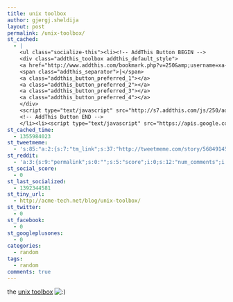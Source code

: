 ```yaml
---
title: unix toolbox
author: gjergj.sheldija
layout: post
permalink: /unix-toolbox/
st_cached:
  - |
    <ul class="socialize-this"><li><!-- AddThis Button BEGIN -->
    <div class="addthis_toolbox addthis_default_style">
    <a href="http://www.addthis.com/bookmark.php?v=250&amp;username=xa-4ca3f7522e6e7fdb" class="addthis_button_compact">Share</a>
    <span class="addthis_separator">|</span>
    <a class="addthis_button_preferred_1"></a>
    <a class="addthis_button_preferred_2"></a>
    <a class="addthis_button_preferred_3"></a>
    <a class="addthis_button_preferred_4"></a>
    </div>
    <script type="text/javascript" src="http://s7.addthis.com/js/250/addthis_widget.js#username=xa-4ca3f7522e6e7fdb"></script>
    <!-- AddThis Button END -->
    </li><li><script type="text/javascript" src="https://apis.google.com/js/plusone.js"></script><g:plusone size="tall" href="http://acme-tech.net/blog/unix-toolbox/"></g:plusone></li></ul>
st_cached_time:
  - 1355984023
st_tweetmeme:
  - 's:85:"a:2:{s:7:"tm_link";s:37:"http://tweetmeme.com/story/5684914592";s:9:"url_count";i:0;}";'
st_reddit:
  - 'a:3:{s:9:"permalink";s:0:"";s:5:"score";i:0;s:12:"num_comments";i:0;}'
st_social_score:
  - 0
st_last_socialized:
  - 1392344581
st_tiny_url:
  - http://acme-tech.net/blog/unix-toolbox/
st_twitter:
  - 0
st_facebook:
  - 0
st_googleplusones:
  - 0
categories:
  - random
tags:
  - random
comments: true
---
```

the <a title="unit toolbox" href="http://cb.vu/unixtoolbox.xhtml" target="_blank">unix toolbox</a> <img src="http://i2.wp.com/acme-tech.net/blog/wp-includes/images/smilies/icon_smile.gif" alt=":)" class="wp-smiley" data-recalc-dims="1" />
